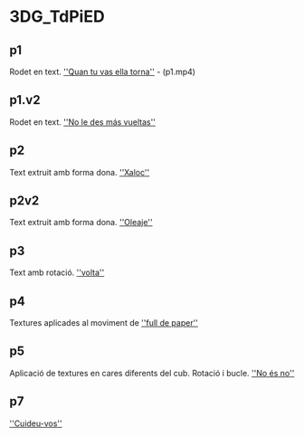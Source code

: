 # 3DG_TdPiED
## p1

Rodet en text. [''Quan tu vas ella torna''](p1.gif) - (p1.mp4)

## p1.v2

Rodet en text. [''No le des más vueltas''](p1v2.gif)

## p2

Text extruit amb forma dona. [''Xaloc''](p2.gif)

## p2v2

Text extruit amb forma dona. [''Oleaje''](p2v2.gif)

## p3

Text amb rotació. [''volta''](p3.gif)

## p4

Textures aplicades al moviment de [''full de paper''](p4.gif)

## p5

Aplicació de textures en cares diferents del cub. Rotació i bucle. [''No és no''](p5.gif)

## p7

[''Cuideu-vos''](p7.gif)



